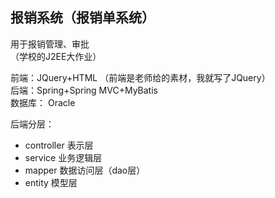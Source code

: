 报销系统（报销单系统）  
----------------

用于报销管理、审批  
（学校的J2EE大作业）

前端：JQuery+HTML  （前端是老师给的素材，我就写了JQuery）  
后端：Spring+Spring MVC+MyBatis  
数据库： Oracle  

后端分层：  
* controller 表示层
* service    业务逻辑层
* mapper     数据访问层（dao层）
* entity     模型层
